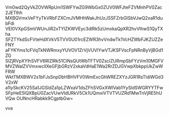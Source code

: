 Vm0wd2QyVkZOVWRpUm1SWFYwZG9WbGx0ZUV0WFJteFZVMnhPV0Zac2JETlhh
MXBQVmxVeFYyTkVRbFZXCmJVMHhWakJhUzJSSFZrbGlSbVJwQ2xaR1dubFdi
VEI0VXpGSmVWUnJiR2xTYlZKWVEyc3dlRk5zUmxkaQpXR2hvVlhwS1QyTXha
SFZTYkdScFVteHdXVkV5TVV0U01rcEZWR3hvVndwTk1VcHZWbFJKZUZZeFNY
aFYKYms1cFVqTkNWRmxyYUVOV1ZrVjVUVlYwVTJKSFVscFpNRnByVjBGd1ZG
SlZjRVpXYlhSVFV6RlZlRk51ClNsQUtWbTFTV0ZsclZURmpSbFYzVm10MGFV
MVZWalZVVmxwcllXeGFjbGRzV2xkaVdHaE1Wa2RrZDJGVwpXbkppUkZwWFRW
WktTMXBWV2s1bFJsSnpDbHBHVFV0WmExcGhWREZXYzJGR1RsTldiWGd3V2xW
a1IySkcKV25Sa1JGSldZa1pLZWxaV1dsZFhSVGxXWlVab1YySldSWGRYYTFw
SFpHeE5lQXBpU0ZacVUwVldURkV5Ck1UQmxiVTVTVUZRd1MwTnVjRE5hUVQw
OUNncHRabkk9CgptbGw=

vva